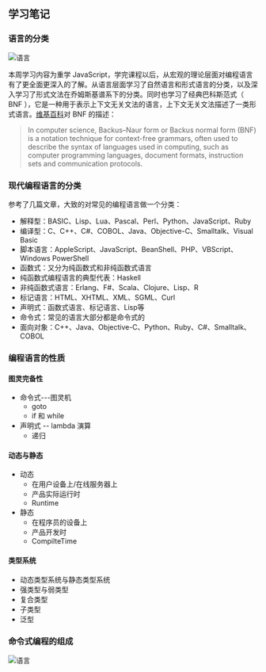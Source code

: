 ## 学习笔记
### 语言的分类
 ![语言](https://cdn.nlark.com/yuque/0/2020/png/622179/1594476096695-d1cb23ed-82a4-4415-ab39-5b3c15fded14.png)


 本周学习内容为重学 JavaScript，学完课程以后，从宏观的理论层面对编程语言有了更全面更深入的了解。从语言层面学习了自然语言和形式语言的分类，以及深入学习了形式文法在乔姆斯基谱系下的分类。同时也学习了经典巴科斯范式（ BNF ），它是一种用于表示上下文无关文法的语言，上下文无关文法描述了一类形式语言。[维基百科](https://en.wikipedia.org/wiki/Backus%E2%80%93Naur_form)对 BNF 的描述：

 > In computer science, Backus–Naur form or Backus normal form (BNF) is a notation technique for context-free grammars, often used to describe the syntax of languages used in computing, such as computer programming languages, document formats, instruction sets and communication protocols. 

### 现代编程语言的分类

参考了几篇文章，大致的对常见的编程语言做一个分类：
* 解释型：BASIC、Lisp、Lua、Pascal、Perl、Python、JavaScript、Ruby
* 编译型：C、C++、C#、COBOL、Java、Objective-C、Smalltalk、Visual Basic
* 脚本语言：AppleScript、JavaScript、BeanShell、PHP、VBScript、Windows PowerShell
* 函数式：又分为纯函数式和非纯函数式语言
* 纯函数式编程语言的典型代表：Haskell
* 非纯函数式语言：Erlang、F#、Scala、Clojure、Lisp、R
* 标记语言：HTML、XHTML、XML、SGML、Curl
* 声明式：函数式语言、标记语言、Lisp等
* 命令式：常见的语言大部分都是命令式的
* 面向对象：C++、Java、Objective-C、Python、Ruby、C#、Smalltalk、COBOL

### 编程语言的性质

#### 图灵完备性
* 命令式---图灵机
  * goto
  * if 和 while
* 声明式 -- lambda 演算
  * 递归

#### 动态与静态
* 动态
  * 在用户设备上/在线服务器上
  * 产品实际运行时
  * Runtime
* 静态
  * 在程序员的设备上
  * 产品开发时
  * CompilteTime

#### 类型系统
* 动态类型系统与静态类型系统
* 强类型与弱类型
* 复合类型
* 子类型
* 泛型

### 命令式编程的组成

 ![语言](https://cdn.nlark.com/yuque/0/2020/png/622179/1594527258887-d264b202-e01a-43c0-a5f9-6e33ce857507.png)
